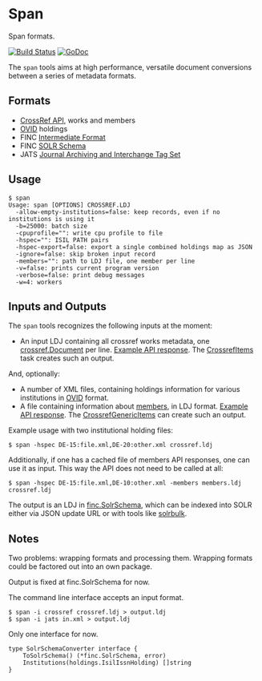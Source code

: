 Span
====

Span formats.

[![Build Status](https://travis-ci.org/miku/span.svg?branch=master)](https://travis-ci.org/miku/span) [![GoDoc](https://godoc.org/github.com/miku/span?status.svg)](https://godoc.org/github.com/miku/span)

The `span` tools aims at high performance, versatile document conversions between a series of metadata formats.

Formats
-------

* [CrossRef API](http://api.crossref.org/), works and members
* [OVID](http://rzblx4.uni-regensburg.de/ezeitdata/admin/ezb_export_ovid_v01.xsd) holdings
* FINC [Intermediate Format](https://github.com/miku/span/blob/4baf2a67fb057ac37edc2f12f05ece7b93190373/finc/schema.go#L61)
* FINC [SOLR Schema](https://github.com/miku/span/blob/4baf2a67fb057ac37edc2f12f05ece7b93190373/finc/schema.go#L5)
* JATS [Journal Archiving and Interchange Tag Set](http://jats.nlm.nih.gov/archiving/versions.html)

Usage
-----

    $ span
    Usage: span [OPTIONS] CROSSREF.LDJ
      -allow-empty-institutions=false: keep records, even if no institutions is using it
      -b=25000: batch size
      -cpuprofile="": write cpu profile to file
      -hspec="": ISIL PATH pairs
      -hspec-export=false: export a single combined holdings map as JSON
      -ignore=false: skip broken input record
      -members="": path to LDJ file, one member per line
      -v=false: prints current program version
      -verbose=false: print debug messages
      -w=4: workers

Inputs and Outputs
------------------

The `span` tools recognizes the following inputs at the moment:

* An input LDJ containing all crossref works metadata, one [crossref.Document](https://github.com/miku/span/blob/5585dc500d82fcab9c783937d7d567fdffb71fde/crossref/document.go#L46) per line. [Example API response](http://api.crossref.org/works/56). The [CrossrefItems](https://github.com/miku/siskin/blob/75bd2e51de9a38c9c6b5fd9dd611f1a23c866cc2/siskin/sources/crossref.py#L126) task creates such an output.

And, optionally:

* A number of XML files, containing holdings information for various institutions in [OVID](http://rzblx4.uni-regensburg.de/ezeitdata/admin/ezb_export_ovid_v01.xsd) format.
* A file containing information about [members](https://github.com/miku/span/blob/aa59d6468bad530fbf680c529e341b76e033386c/crossref/api.go#L23), in LDJ format. [Example API response](http://api.crossref.org/members/56). The [CrossrefGenericItems](https://github.com/miku/siskin/blob/75bd2e51de9a38c9c6b5fd9dd611f1a23c866cc2/siskin/sources/crossref.py#L331) can create such an output.

Example usage with two institutional holding files:

    $ span -hspec DE-15:file.xml,DE-20:other.xml crossref.ldj

Additionally, if one has a cached file of members API responses, one can
use it as input. This way the API does not need to be called at all:

    $ span -hspec DE-15:file.xml,DE-10:other.xml -members members.ldj crossref.ldj

The output is an LDJ in [finc.SolrSchema](https://github.com/miku/span/blob/aa59d6468bad530fbf680c529e341b76e033386c/finc/schema.go#L5),
which can be indexed into SOLR either via JSON update URL or with tools like [solrbulk](https://github.com/miku/solrbulk).

Notes
-----

Two problems: wrapping formats and processing them. Wrapping formats could be factored out into an own package.

Output is fixed at finc.SolrSchema for now.

The command line interface accepts an input format.

    $ span -i crossref crossref.ldj > output.ldj
    $ span -i jats in.xml > output.ldj

Only one interface for now.

    type SolrSchemaConverter interface {
        ToSolrSchema() (*finc.SolrSchema, error)
        Institutions(holdings.IsilIssnHolding) []string
    }
